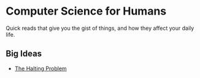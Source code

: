 # Computer Science for Humans

Quick reads that give you the gist of things, and how they affect your daily life.

## Big Ideas

 * [The Halting Problem](https://github.com/ben-ng/cs-for-humans/blob/master/ideas/halting-problem.md)

